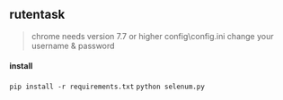 ## rutentask

> chrome needs version 7.7 or higher 
> config\config.ini 
> change your username & password 

#### install 

`pip install -r requirements.txt` 
`python selenum.py` 
